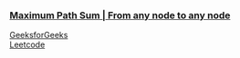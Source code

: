 ### [Maximum Path Sum | From any node to any node](https://www.youtube.com/watch?v=Osz-Vwer6rw&list=PL_z_8CaSLPWekqhdCPmFohncHwz8TY2Go&index=49)   
[GeeksforGeeks](https://www.geeksforgeeks.org/find-maximum-path-sum-in-a-binary-tree/)   
[Leetcode](https://www.geeksforgeeks.org/find-maximum-path-sum-in-a-binary-tree/)   
